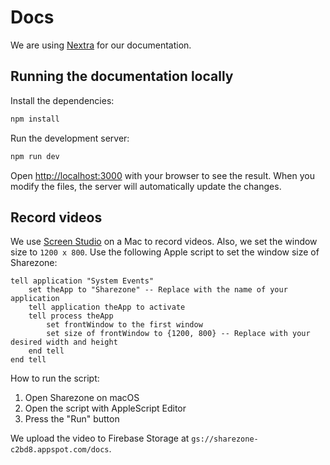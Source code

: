 # Docs

We are using [Nextra](https://nextra.site) for our documentation.

## Running the documentation locally

Install the dependencies:

```bash
npm install
```

Run the development server:

```bash
npm run dev
```

Open [http://localhost:3000](http://localhost:3000) with your browser to see the
result. When you modify the files, the server will automatically update the
changes.

## Record videos

We use [Screen Studio](https://screen.studio/) on a Mac to record videos. Also,
we set the window size to `1200 x 800`. Use the following Apple script to set the
window size of Sharezone:

```applescript
tell application "System Events"
	set theApp to "Sharezone" -- Replace with the name of your application
	tell application theApp to activate
	tell process theApp
		set frontWindow to the first window
		set size of frontWindow to {1200, 800} -- Replace with your desired width and height
	end tell
end tell
```

How to run the script:
1. Open Sharezone on macOS
2. Open the script with AppleScript Editor
3. Press the "Run" button

We upload the video to Firebase Storage at `gs://sharezone-c2bd8.appspot.com/docs`.